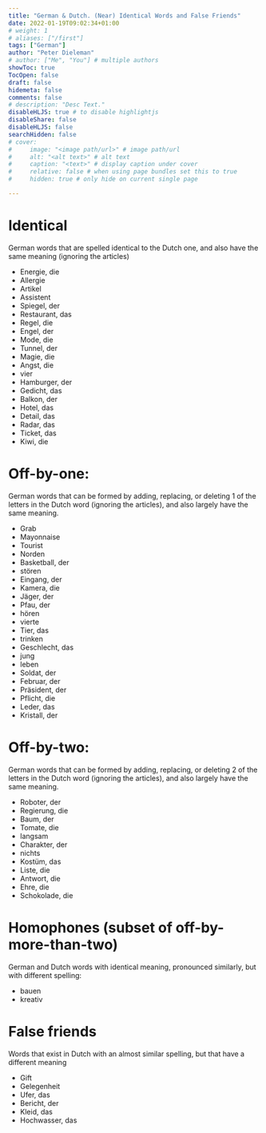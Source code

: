```yaml
---
title: "German & Dutch. (Near) Identical Words and False Friends"
date: 2022-01-19T09:02:34+01:00
# weight: 1
# aliases: ["/first"]
tags: ["German"]
author: "Peter Dieleman"
# author: ["Me", "You"] # multiple authors
showToc: true
TocOpen: false
draft: false
hidemeta: false
comments: false
# description: "Desc Text."
disableHLJS: true # to disable highlightjs
disableShare: false
disableHLJS: false
searchHidden: false
# cover:
#     image: "<image path/url>" # image path/url
#     alt: "<alt text>" # alt text
#     caption: "<text>" # display caption under cover
#     relative: false # when using page bundles set this to true
#     hidden: true # only hide on current single page

---
```


# Identical

German words that are spelled identical to the Dutch one, and also have the same meaning (ignoring the articles)

- Energie, die
- Allergie
- Artikel
- Assistent
- Spiegel, der
- Restaurant, das
- Regel, die
- Engel, der
- Mode, die
- Tunnel, der
- Magie, die
- Angst, die
- vier
- Hamburger, der
- Gedicht, das
- Balkon, der
- Hotel, das
- Detail, das
- Radar, das
- Ticket, das
- Kiwi, die

# Off-by-one:

German words that can be formed by adding, replacing, or deleting 1 of the letters in the Dutch word (ignoring the articles), and also largely have the same meaning.

- Grab
- Mayonnaise
- Tourist
- Norden
- Basketball, der
- stören
- Eingang, der
- Kamera, die
- Jäger, der
- Pfau, der
- hören
- vierte 
- Tier, das
- trinken
- Geschlecht, das
- jung
- leben
- Soldat, der
- Februar, der
- Präsident, der
- Pflicht, die
- Leder, das
- Kristall, der

# Off-by-two:

German words that can be formed by adding, replacing, or deleting 2 of the letters in the Dutch word (ignoring the articles), and also largely have the same meaning.

- Roboter, der
- Regierung, die
- Baum, der
- Tomate, die
- langsam
- Charakter, der
- nichts
- Kostüm, das
- Liste, die
- Antwort, die
- Ehre, die
- Schokolade, die

# Homophones (subset of off-by-more-than-two)

German and Dutch words with identical meaning, pronounced similarly, but with different spelling:

- bauen
- kreativ

# False friends

Words that exist in Dutch with an almost similar spelling, but that have a different meaning

- Gift
- Gelegenheit
- Ufer, das
- Bericht, der
- Kleid, das
- Hochwasser, das